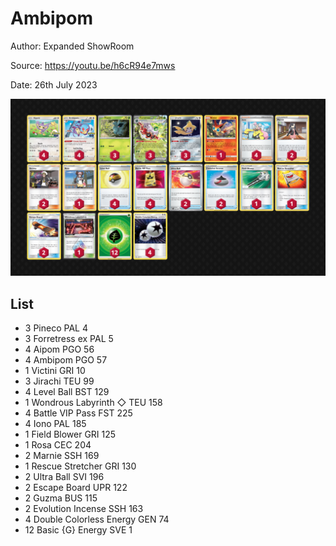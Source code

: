 # Ambipom

Author: Expanded ShowRoom

Source: <https://youtu.be/h6cR94e7mws>

Date: 26th July 2023

![decklist](../../images/PAL/Ambipom/1-%20Ambipom.png)

## List

* 3 Pineco PAL 4
* 3 Forretress ex PAL 5
* 4 Aipom PGO 56
* 4 Ambipom PGO 57
* 1 Victini GRI 10
* 3 Jirachi TEU 99
* 4 Level Ball BST 129
* 1 Wondrous Labyrinth ◇ TEU 158
* 4 Battle VIP Pass FST 225
* 4 Iono PAL 185
* 1 Field Blower GRI 125
* 1 Rosa CEC 204
* 2 Marnie SSH 169
* 1 Rescue Stretcher GRI 130
* 2 Ultra Ball SVI 196
* 2 Escape Board UPR 122
* 2 Guzma BUS 115
* 2 Evolution Incense SSH 163
* 4 Double Colorless Energy GEN 74
* 12 Basic {G} Energy SVE 1

